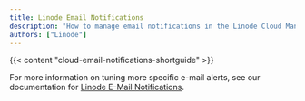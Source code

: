 ```yaml
---
title: Linode Email Notifications
description: "How to manage email notifications in the Linode Cloud Manager."
authors: ["Linode"]
---
```


{{< content "cloud-email-notifications-shortguide" >}}

For more information on tuning more specific e-mail alerts, see our documentation for [Linode E-Mail Notifications](/docs/products/tools/monitoring/guides/monitoring-email-alerts).
